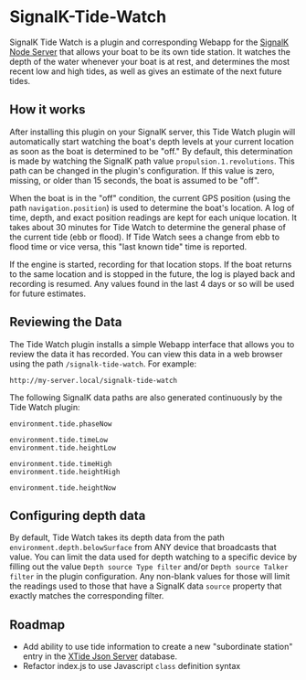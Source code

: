 # SignalK-Tide-Watch
SignalK Tide Watch is a plugin and corresponding Webapp for the [SignalK Node Server](https://github.com/SignalK/signalk-server-node) that allows your boat to be its own tide station. It watches the depth of the water whenever your boat is at rest, and determines the most recent low and high tides, as well as gives an estimate of the next future tides.


## How it works
After installing this plugin on your SignalK server, this Tide Watch plugin will automatically start watching the boat's depth levels at your current location as soon as the boat is determined to be "off."  By default, this determination is made by watching the SignalK path value `propulsion.1.revolutions`. This path can be changed in the plugin's configuration. If this value is zero, missing, or older than 15 seconds, the boat is assumed to be "off". 

When the boat is in the "off" condition, the current GPS position (using the path `navigation.position`) is used
to determine the boat's location.  A log of time, depth, and exact position readings are kept for each unique location. 
It takes about 30 minutes for Tide Watch to determine the general phase of the current tide (ebb or flood).  If Tide Watch
sees a change from ebb to flood time or vice versa, this "last known tide" time is reported.

If the engine is started, recording for that location stops.  If the boat returns to the same location and is stopped
in the future, the log is played back and recording is resumed.  Any values found in the last 4 days or so will be used for future estimates.


## Reviewing the Data
The Tide Watch plugin installs a simple Webapp interface that allows you to review the data it has recorded. You can
view this data in a web browser using the path `/signalk-tide-watch`.  For example:

```
http://my-server.local/signalk-tide-watch
```

The following SignalK data paths are also generated continuously by the Tide Watch plugin:

```
environment.tide.phaseNow

environment.tide.timeLow
environment.tide.heightLow

environment.tide.timeHigh
environment.tide.heightHigh

environment.tide.heightNow
```

## Configuring depth data
By default, Tide Watch takes its depth data from the path `environment.depth.belowSurface` from ANY device that broadcasts
that value.  You can limit the data used for depth watching to a specific device by filling out the value `Depth source Type filter` and/or `Depth source Talker filter` in the plugin configuration.  Any non-blank values for those will limit the readings used to those that have a SignalK data `source` property that exactly matches the corresponding filter.


## Roadmap
- Add ability to use tide information to create a new "subordinate station" entry in the [XTide Json Server](https://github.com/joelkoz/xtwsd) database.
- Refactor index.js to use Javascript `class` definition syntax